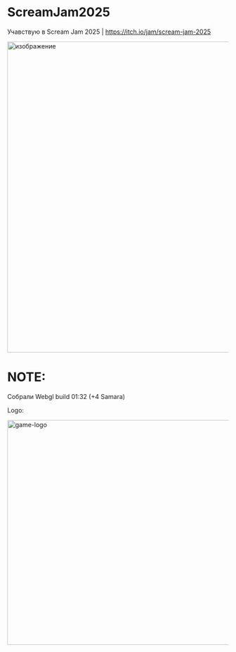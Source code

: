 # ScreamJam2025
Учавствую в Scream Jam 2025 | https://itch.io/jam/scream-jam-2025


<img width="1440" height="708" alt="изображение" src="https://github.com/user-attachments/assets/a41969d3-e31c-407e-abbc-2b98415890c3" />


# NOTE:
Собрали Webgl build 01:32 (+4 Samara)

Logo:

<img width="512" height="512" alt="game-logo" src="https://github.com/user-attachments/assets/4fa97611-1f42-4f6c-9301-aca60d24fcc9" />
